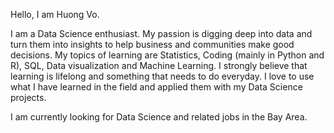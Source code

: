 Hello, I am Huong Vo. 

I am a Data Science enthusiast. My passion is digging deep into data and turn them into insights to help business and communities make good decisions.
My topics of learning are Statistics, Coding (mainly in Python and R), SQL, Data visualization and Machine Learning. 
I strongly believe that learning is lifelong and something that needs to do everyday. 
I love to use what I have learned in the field and applied them with my Data Science projects. 

I am currently looking for Data Science and related jobs in the Bay Area.
